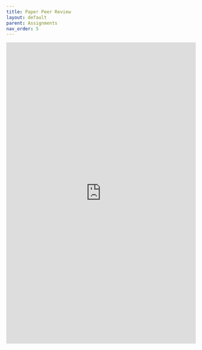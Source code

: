 ```yaml
---
title: Paper Peer Review
layout: default
parent: Assignments
nav_order: 5
---
```

<iframe 
    src="https://docs.google.com/document/d/e/2PACX-1vSoV5Mtkeywc0QMzsLGnPfBomTNzwbVsXI3_i8_iAbutLsS-zfNzQsxcYu2eIUXAsMbI0B0_5nJEM2y/pub?embedded=true" 
    width="100%" 
    height="800px" 
    frameborder="0" 
    allowfullscreen>
</iframe>
